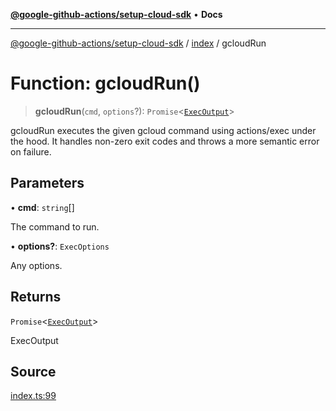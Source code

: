[**@google-github-actions/setup-cloud-sdk**](../../README.md) • **Docs**

***

[@google-github-actions/setup-cloud-sdk](../../modules.md) / [index](../README.md) / gcloudRun

# Function: gcloudRun()

> **gcloudRun**(`cmd`, `options`?): `Promise`\<[`ExecOutput`](../type-aliases/ExecOutput.md)\>

gcloudRun executes the given gcloud command using actions/exec under the
hood. It handles non-zero exit codes and throws a more semantic error on
failure.

## Parameters

• **cmd**: `string`[]

The command to run.

• **options?**: `ExecOptions`

Any options.

## Returns

`Promise`\<[`ExecOutput`](../type-aliases/ExecOutput.md)\>

ExecOutput

## Source

[index.ts:99](https://github.com/google-github-actions/setup-cloud-sdk/blob/main/src/index.ts#L99)

